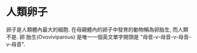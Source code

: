 # 人類卵子

卵子是人類體內最大的細胞. 在母親體內的卵子中發育的動物稱為卵胎生, 而人類不是. 卵
胎生(Ovoviviparous) 是唯一一個英文單字開頭是 "母音-v-母音-v-母音-v-母音".
